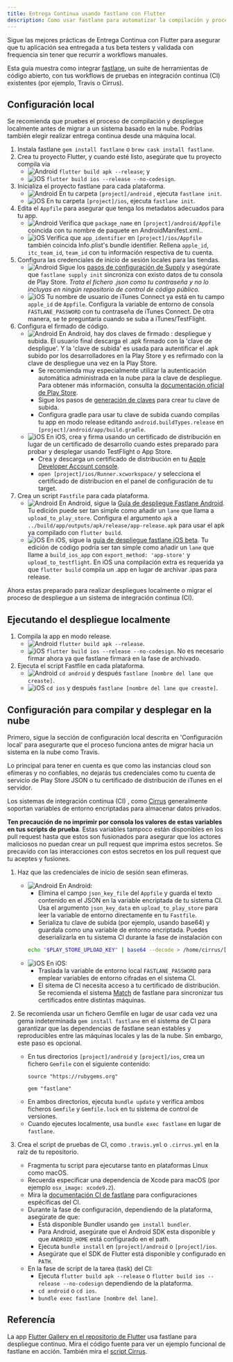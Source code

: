 ```yaml
---
title: Entrega Continua usando fastlane con Flutter
description: Como usar fastlane para automatizar la compilación y proceso de release de tu aplicación Flutter.
---
```


Sigue las mejores prácticas de Entrega Continua con Flutter para asegurar que tu 
aplicación sea entregada a tus beta testers y validada con frequencia sin tener que 
recurrir a workflows manuales.

Esta guía muestra como integrar [fastlane](https://docs.fastlane.tools/), un suite 
de herramientas de código abierto, con tus workflows de pruebas en integración continua 
(CI) existentes (por ejemplo, Travis o Cirrus).

## Configuración local

Se recomienda que pruebes el proceso de compilación y despliegue localmente antes de migrar 
a un sistema basado en la nube. Podrías también elegir realizar entrega continua desde 
una máquina local.

1. Instala fastlane `gem install fastlane` o `brew cask install fastlane`.
1. Crea tu proyecto Flutter, y cuando esté listo, asegúrate que tu proyecto compila via
    * ![Android](/images/fastlane-cd/android.png) `flutter build apk --release`; y
    * ![iOS](/images/fastlane-cd/ios.png) `flutter build ios --release --no-codesign`.
1. Inicializa el proyecto fastlane para cada plataforma.
    * ![Android](/images/fastlane-cd/android.png) En tu carpeta `[project]/android`
    , ejecuta `fastlane init`.
    * ![iOS](/images/fastlane-cd/ios.png) En tu carpeta `[project]/ios`,
    ejecuta `fastlane init`.
1. Edita el `Appfile` para asegurar que tenga los metadatos adecuados para tu app.
    * ![Android](/images/fastlane-cd/android.png) Verifica que `package_name` en
    `[project]/android/Appfile` coincida con tu nombre de paquete en AndroidManifest.xml..
    * ![iOS](/images/fastlane-cd/ios.png) Verifica que `app_identifier` en
    `[project]/ios/Appfile` también coincida Info.plist's bundle identifier. Rellena `apple_id`, `itc_team_id`,
    `team_id` con tu información respectiva de tu cuenta.
1. Configura las credenciales de inicio de sesión locales para las tiendas.
    * ![Android](/images/fastlane-cd/android.png) Sigue los [pasos de configuración de Supply](https://docs.fastlane.tools/getting-started/android/setup/#setting-up-supply)
    y asegúrate que `fastlane supply init` sincroniza con existo datos de tu consola de 
    Play Store. _Trata el fichero .json como tu contraseña y no lo incluyas en ningún 
    repositorio de control de código público._
    * ![iOS](/images/fastlane-cd/ios.png) Tu nombre de usuario de iTunes Connect ya está en 
    tu campo `apple_id` de `Appfile`. Configura la variable de entorno de consola `FASTLANE_PASSWORD` 
    con tu contraseña de iTunes Connect. De otra manera, se te preguntaría cuando 
    se suba a iTunes/TestFlight.
1. Configura el firmado de código.
    * ![Android](/images/fastlane-cd/android.png) En Android, hay dos claves de firmado 
    : despliegue y subida. El usuario final descarga el .apk firmado con la 
    'clave de despligue'. Y la 'clave de subida' es usada para autentificar el .apk
    subido por los desarrolladores en la Play Store y es refirmado con la clave de despliegue 
    una vez en la Play Store.
        * Se recomienda muy especialmente utilizar la autenticación automática administrada 
        en la nube para la clave de despliegue. Para obtener más información, consulta la [documentación oficial de Play Store](https://support.google.com/googleplay/android-developer/answer/7384423?hl=en).
        * Sigue los pasos de [generación 
        de claves]({{site.android-dev}}/studio/publish/app-signing#sign-apk)
        para crear tu clave de subida.
        * Configura gradle para usar tu clave de subida cuando compilas tu app en modo 
        release editando `android.buildTypes.release` en
        `[project]/android/app/build.gradle`.
    * ![iOS](/images/fastlane-cd/ios.png) En iOS, crea y firma usando un 
    certificado de distribución en lugar de un certificado de desarrollo cuando estes 
    preparado para probar y desplegar usando TestFlight o App Store.
        * Crea y descarga un certificado de distribución en tu [Apple Developer Account console](https://developer.apple.com/account/ios/certificate/).
        * `open [project]/ios/Runner.xcworkspace/` y selecciona el certificado de 
        distribucion en el panel de configuración de tu target.
1. Crea un script `Fastfile` para cada plataforma.
    * ![Android](/images/fastlane-cd/android.png) En Android, sigue la 
    [Guía de despliegue Fastlane Android](https://docs.fastlane.tools/getting-started/android/beta-deployment/).
    Tu edición puede ser tan simple como añadir un `lane` que llama a `upload_to_play_store`.
    Configura el argumento `apk` a `../build/app/outputs/apk/release/app-release.apk`
    para usar el apk ya compilado con `flutter build`.
    * ![iOS](/images/fastlane-cd/ios.png) En iOS, sigue la [guía de despliegue fastlane iOS beta](https://docs.fastlane.tools/getting-started/ios/beta-deployment/).
    Tu edición de código podría ser tan simple como añadir un `lane` que llame a `build_ios_app` con 
    `export_method: 'app-store'` y `upload_to_testflight`. En iOS una compilación extra
    es requerida ya que `flutter build` compila un .app en lugar de archivar 
    .ipas para release.

Ahora estas preparado para realizar despliegues localmente o migrar el proceso de 
despliegue a un sistema de integración continua (CI).

## Ejecutando el despliegue localmente

1. Compila la app en modo release.
    * ![Android](/images/fastlane-cd/android.png) `flutter build apk --release`.
    * ![iOS](/images/fastlane-cd/ios.png) `flutter build ios --release --no-codesign`.
    No es necesario firmar ahora ya que fastlane firmará en la fase de archivado.
1. Ejecuta el script Fastfile en cada plataforma.
    * ![Android](/images/fastlane-cd/android.png) `cd android` y después
    `fastlane [nombre del lane que creaste]`.
    * ![iOS](/images/fastlane-cd/ios.png) `cd ios` y después
    `fastlane [nombre del lane que creaste]`.

## Configuración para compilar y desplegar en la nube

Primero, sigue la sección de configuración local descrita en 'Configuración local' para 
asegurarte que el proceso funciona antes de migrar hacia un sistema en la nube como Travis.

Lo principal para tener en cuenta es que como las instancias cloud son efímeras y no confiables, no dejarás tus 
credenciales como tu cuenta de servicio de Play Store JSON o tu certificado de distribución de 
iTunes en el servidor.

Los sistemas de integración continua (CI) , como 
[Cirrus](https://cirrus-ci.org/guide/writing-tasks/#encrypted-variables)
generalmente soportan variables de entorno encriptadas para almacenar datos privados.

**Ten precaución de no imprimir por consola los valores de estas variables en tus scripts de 
prueba**. Estas variables tampoco están disponibles en los pull request hasta que 
estos son fusionados para asegurar que los actores maliciosos no puedan crear un pull
request que imprima estos secretos. Se precavido con las interacciones con estos 
secretos en los pull request que tu aceptes y fusiones.

1. Haz que las credenciales de inicio de sesión sean efímeras.
    * ![Android](/images/fastlane-cd/android.png) En Android:
        * Elimina el campo `json_key_file` del `Appfile` y guarda el texto contenido 
        en el JSON en la variable encriptada de tu sistema CI. Usa el argumento 
        `json_key_data` en `upload_to_play_store` para leer la variable 
        de entorno directamente en tu `Fastfile`.
        * Serializa tu clave de subida (por ejemplo, usando base64) y guardala como 
        una variable de entorno encriptada. Puedes deserializarla en tu sistema 
        CI durante la fase de instalación con 
        ```bash
        echo "$PLAY_STORE_UPLOAD_KEY" | base64 --decode > /home/cirrus/[directorio # y nombre de fichero especificado en tu gradle].keystore
        ```
    * ![iOS](/images/fastlane-cd/ios.png) En iOS:
        * Traslada la variable de entorno local `FASTLANE_PASSWORD` para emplear variables de 
        entorno cifradas en el sistema CI.
        * El sitema de CI necesita acceso a tu certificado de distribución. Se recomienda el sistema 
        [Match](https://docs.fastlane.tools/actions/match/) de fastlane para sincronizar tus 
        certificados entre distintas máquinas.

2. Se recomienda usar un fichero Gemfile en lugar de usar cada vez una gema indeterminada 
`gem install fastlane` en el sistema de CI para garantizar que las dependencias de fastlane
sean estables y reproducibles entre las máquinas locales y las de la nube. Sin embargo, este paso es opcional.
    * En tus directorios `[project]/android` y `[project]/ios`, crea un fichero
    `Gemfile` con el siguiente contenido:
      ```
      source "https://rubygems.org"

      gem "fastlane"
      ```
    * En ambos directorios, ejecuta `bundle update` y verifica ambos ficheros `Gemfile` y
    `Gemfile.lock` en tu sistema de control de versiones.
    * Cuando ejecutes localmente, usa `bundle exec fastlane` en lugar de `fastlane`.

3. Crea el script de pruebas de CI, como `.travis.yml` o `.cirrus.yml` en la raíz
de tu repositorio.
    * Fragmenta tu script para ejecutarse tanto en plataformas Linux como macOS.
    * Recuerda especificar una dependencia de Xcode para macOS (por ejemplo
    `osx_image: xcode9.2`).
    * Mira la [documentación CI de fastlane][] para configuraciones espécificas del CI.
    * Durante la fase de configuración, dependiendo de la plataforma, asegúrate de que:
         * Está disponible Bundler usando `gem install bundler`.
         * Para Android, asegúrate que el Android SDK esta disponible y que `ANDROID_HOME` está 
         configurado en el path.
         * Ejecuta `bundle install` en `[project]/android` o `[project]/ios`.
         * Asegúrate que el SDK de Flutter está disponible y configurado en `PATH`.
    * En la fase de script de la tarea (task) del CI:
         * Ejecuta `flutter build apk --release` o `flutter build ios --release --no-codesign` dependiendo de la plataforma.
         * `cd android` o `cd ios`.
         * `bundle exec fastlane [nombre del lane]`.

## Referencía

La app [Flutter Gallery en el repositorio de 
Flutter]({{site.github}}/flutter/flutter/tree/master/examples/flutter_gallery)
usa fastlane para despliegue continuo. Mira el código fuente 
para ver un ejemplo funcional de fastlane en acción. También mira 
el [script Cirrus]({{site.github}}/flutter/flutter/blob/master/.cirrus.yml).

[documentación CI de fastlane]: https://docs.fastlane.tools/best-practices/continuous-integration
